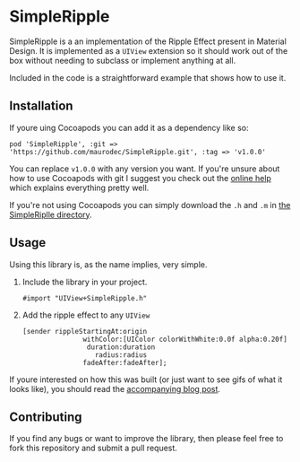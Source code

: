 # SimpleRipple

SimpleRipple is a an implementation of the Ripple Effect present in Material Design. It is implemented as a `UIView` extension so it should work out of the box without needing to subclass or implement anything at all.

Included in the code is a straightforward example that shows how to use it.

## Installation

If youre uing Cocoapods you can add it as a dependency like so:

```
pod 'SimpleRipple', :git => 'https://github.com/maurodec/SimpleRipple.git', :tag => 'v1.0.0'
```

You can replace `v1.0.0` with any version you want. If you're unsure about how to use Cocoapods with git I suggest you check out the [online help](https://guides.cocoapods.org/using/the-podfile.html#from-a-podspec-in-the-root-of-a-library-repo) which explains everything pretty well.

If you're not using Cocoapods you can simply download the `.h` and `.m` in [the SimpleRiplle directory](https://github.com/maurodec/SimpleRipple/tree/master/SimpleRipple).

## Usage

Using this library is, as the name implies, very simple.

1. Include the library in your project.

   ```
   #import "UIView+SimpleRipple.h"
   ```
2. Add the ripple effect to any `UIView`

   ```
   [sender rippleStartingAt:origin 
                  withColor:[UIColor colorWithWhite:0.0f alpha:0.20f] 
                   duration:duration 
                     radius:radius 
                  fadeAfter:fadeAfter];
   ```

If youre interested on how this was built (or just want to see gifs of what it looks like), you should read the [accompanying blog post](http://maurodec.com/blog/ripple/).

## Contributing

If you find any bugs or want to improve the library, then please feel free to fork this repository and submit a pull request.

